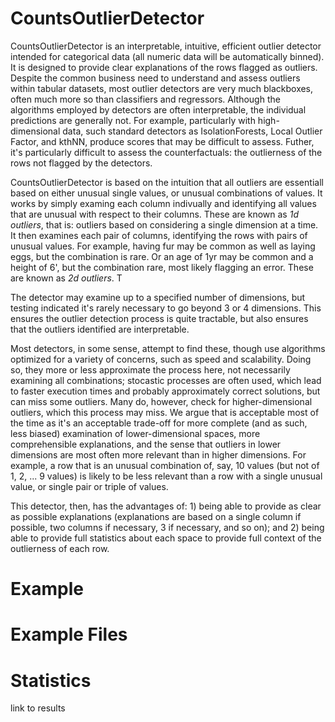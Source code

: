 # CountsOutlierDetector
CountsOutlierDetector is an interpretable, intuitive, efficient outlier detector intended for categorical data (all numeric data will be automatically binned). It is designed to provide clear explanations of the rows flagged as outliers. Despite the common business need to understand and assess outliers within tabular datasets, most outlier detectors are very much blackboxes, often much more so than classifiers and regressors. Although the algorithms employed by detectors are often interpretable, the individual predictions are generally not. For example, particularly with high-dimensional data, such standard detectors as IsolationForests, Local Outlier Factor, and kthNN, produce scores that may be difficult to assess. Futher, it's particularly difficult to assess the counterfactuals: the outlierness of the rows not flagged by the detectors. 

CountsOutlierDetector is based on the intuition that all outliers are essentiall based on either unusual single values, or unusual combinations of values. It works by simply examing each column indivually and identifying all values that are unusual with respect to their columns. These are known as *1d outliers*, that is: outliers based on considering a single dimension at a time. It then examines each pair of columns, identifying the rows with pairs of unusual values. For example, having fur may be common as well as laying eggs, but the combination is rare. Or an age of 1yr may be common and a height of 6', but the combination rare, most likely flagging an error. These are known as *2d outliers*. T

The detector may examine up to a specified number of dimensions, but testing indicated it's rarely necessary to go beyond 3 or 4 dimensions. This ensures the outlier detection process is quite tractable, but also ensures that the outliers identified are interpretable. 

Most detectors, in some sense, attempt to find these, though use algorithms optimized for a variety of concerns, such as speed and scalability. Doing so, they more or less approximate the process here, not necessarily examining all combinations; stocastic processes are often used, which lead to faster execution times and probably approximately correct solutions, but can miss some outliers. Many do, however, check for higher-dimensional outliers, which this process may miss. We argue that is acceptable most of the time as it's an acceptable trade-off for more complete (and as such, less biased) examination of lower-dimensional spaces, more comprehensible explanations, and the sense that outliers in lower dimensions are most often more relevant than in higher dimensions. For example, a row that is an unusual combination of, say, 10 values (but not of 1, 2, ... 9 values) is likely to be less relevant than a row with a single unusual value, or single pair or triple of values. 

This detector, then, has the advantages of: 1) being able to provide as clear as possible explanations (explanations are based on a single column if possible, two columns if necessary, 3 if necessary, and so on); and 2) being able to provide full statistics about each space to provide full context of the outlierness of each row. 

# Example



# Example Files

# Statistics 

link to results
